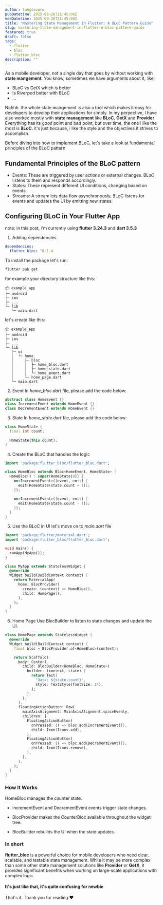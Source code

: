 ```yaml
---
author: tungdevpro
pubDatetime: 2025-03-26T21:45:00Z
modDatetime: 2025-03-26T21:45:00Z
title: "Mastering State Management in Flutter: A BLoC Pattern Guide"
slug: mastering-state-management-in-flutter-a-bloc-pattern-guide
featured: true
draft: false
tags:
  - flutter
  - bloc
  - flutter_bloc
description: ""
---
```


As a mobile developer, not a single day that goes by without working with **state mangement**. You know, sometimes we have arguments about it, like:
- BLoC vs GetX which is better
- Is Riverpod better with BLoC
- ...

Nahhh. the whole state mangement is also a tool which makes it easy for developers to develop their applications for simply.
In my perpective, I have also worked mostly with **state management** like **BLoC**, **GetX** and **Provider**.
Everything has its good point and bad point, but over time, the one i like the most is **BLoC**. it's just because, i like the style and the objectives it strives to accomplish.

Before diving into how to implement BLoC, let's take a look at fundamental principles of the BLoC pattern

## Fundamental Principles of the BLoC pattern
- Events: These are triggered by user actions or external changes. BLoC listens to them and responds accordingly.
- States: These represent different UI conditions, changing based on events.
- Streams: A stream lets data flow asynchronously. BLoC listens for events and updates the UI by emitting new states.

## Configuring BLoC in Your Flutter App

note: in this post, i'm currently using **flutter 3.24.3** and **dart 3.5.3**

1. Adding dependencies
```yaml
dependencies:
  flutter_bloc: ^8.1.4
```
To install the package let's run:
```bash
flutter pub get
```
for example your directory structure like this:
```
📦 example_app
├─ android
├─ ios
├─ ...
└─ lib
   └─ main.dart
```
let's create like this:
```
📦 example_app
├─ android
├─ ios
├─ ...
└─ lib
   ├─ ui
   │  └─ home
   │     ├─ bloc
   │     │  ├─ home_bloc.dart
   │     │  ├─ home_state.dart
   │     │  └─ home_event.dart
   │     └─ home_page.dart
   └─ main.dart
```

2. Event
In *home_bloc.dart* file, please add the code below:
```dart
abstract class HomeEvent {}
class IncrementEvent extends HomeEvent {}
class DecrementEvent extends HomeEvent {}
```
3. State
In *home_state.dart* file, please add the code below:
```dart
class HomeState {
  final int count;
  
  HomeState(this.count);
}
```
4. Create the BLoC that handles the logic
```dart
import 'package:flutter_bloc/flutter_bloc.dart';

class HomeBloc extends Bloc<HomeEvent, HomeState> {
  HomeBloc() : super(HomeState(0)) {
    on<IncrementEvent>((event, emit) {
      emit(HomeState(state.count + 1));
    });

    on<IncrementEvent>((event, emit) {
      emit(HomeState(state.count - 1));
    });
  }
}
```
5. Use the BLoC in UI
let's move on to *main.dart* file
```dart
import 'package:flutter/material.dart';
import 'package:flutter_bloc/flutter_bloc.dart';

void main() {
  runApp(MyApp());
}

class MyApp extends StatelessWidget {
  @override
  Widget build(BuildContext context) {
    return MaterialApp(
      home: BlocProvider(
        create: (context) => HomeBloc(),
        child: HomePage(),
      ),
    );
  }
}
```
6. Home Page
Use BlocBuilder to listen to state changes and update the UI.
```dart
class HomePage extends StatelessWidget {
  @override
  Widget build(BuildContext context) {
    final bloc = BlocProvider.of<HomeBloc>(context);

    return Scaffold(
      body: Center(
        child: BlocBuilder<HomeBloc, HomeState>(
          builder: (context, state) {
            return Text(
              "Data: ${state.count}",
              style: TextStyle(fontSize: 24),
            );
          },
        ),
      ),
      floatingActionButton: Row(
        mainAxisAlignment: MainAxisAlignment.spaceEvenly,
        children: [
          FloatingActionButton(
            onPressed: () => bloc.add(IncrementEvent()),
            child: Icon(Icons.add),
          ),
          FloatingActionButton(
            onPressed: () => bloc.add(DecrementEvent()),
            child: Icon(Icons.remove),
          ),
        ],
      ),
    );
  }
}
```

### How It Works
HomeBloc manages the counter state.
- IncrementEvent and DecrementEvent events trigger state changes.

- BlocProvider makes the CounterBloc available throughout the widget tree.

- BlocBuilder rebuilds the UI when the state updates.

### In short
**flutter_bloc** is a powerful choice for mobile developers who need clear, scalable, and testable state management. While it may be more complex than some other state management solutions like **Provider** or **GetX**, it provides significant benefits when working on large-scale applications with complex logic.

#### It's just like that, it's quite confusing for newbie

That's it. Thank you for reading ❤️